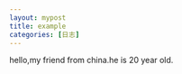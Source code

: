 ```yaml
---
layout: mypost
title: example
categories: [日志]
---
```


hello,my friend from china.he is 20 year old.